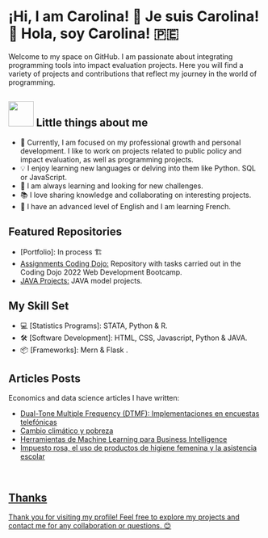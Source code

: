 # ¡Hi, I am Carolina! 👋 Je suis Carolina! :rainbow: Hola, soy Carolina! :peru:

Welcome to my space on GitHub. I am passionate about integrating programming tools into impact evaluation projects. Here you will find a variety of projects and contributions that reflect my journey in the world of programming.

## <img src="https://media.giphy.com/media/VgCDAzcKvsR6OM0uWg/giphy.gif" width="50"> Little things about me 

- 🚀 Currently, I am focused on my professional growth and personal development. I like to work on projects related to public policy and impact evaluation, as well as programming projects.
- 💡 I enjoy learning new languages or delving into them like Python. SQL or JavaScript.
- 🌱 I am always learning and looking for new challenges.
- 📚 I love sharing knowledge and collaborating on interesting projects.
- :european_castle: I have an advanced level of English and I am learning French.
## Featured Repositories

- [Portfolio]: In process :building_construction:
- [Assignments Coding Dojo:](https://github.com/Caro9926/CodingDojo_Assignments) Repository with tasks carried out in the Coding Dojo 2022 Web Development Bootcamp.
- [JAVA Projects:](https://github.com/Caro9926/JAVA-Projects) JAVA model projects. 

## My Skill Set 

- 💻 [Statistics Programs]: STATA, Python & R. 
- 🛠️ [Software Development]: HTML, CSS, Javascript, Python & JAVA.
- 📦 [Frameworks]: Mern & Flask .

##  Articles Posts  
<!-- BLOG-POST-LIST:START -->  
Economics and data science articles I have written: 
<!-- BLOG-POST-LIST:END -->  

- <div align="left"><a href="https://datasciencepe.substack.com/p/dual-tone-multiple-frequency-dtmf"> Dual-Tone Multiple Frequency (DTMF): Implementaciones en encuestas telefónicas</div>  
- <div align="left"><a href="https://www.linkedin.com/feed/update/urn:li:activity:6873039882248355840/"> Cambio climático y pobreza </div>  
- <div align="left"><a href="https://datasciencepe.substack.com/p/herramientas-de-machine-learning"> Herramientas de Machine Learning para Business Intelligence </div>
- <div align="left"><a href="https://womenineconomicsperu.blogspot.com/2021/10/impuesto-rosa-el-uso-de-productos-de.html?fbclid=IwAR2TKR99_z1wq3ixkcj5jnDAOGlBSRP8r5n_qC6RZR8x6aoeJPKNRgB2Jms"> Impuesto rosa, el uso de productos de higiene femenina y la asistencia escolar </div>

<br/>  

## Thanks
Thank you for visiting my profile! Feel free to explore my projects and contact me for any collaboration or questions. 😊
